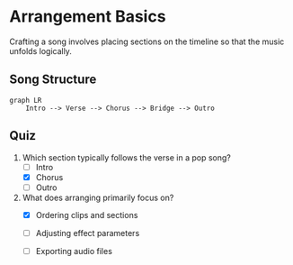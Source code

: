 # Arrangement Basics

Crafting a song involves placing sections on the timeline so that the music unfolds logically.

## Song Structure

```mermaid
graph LR
    Intro --> Verse --> Chorus --> Bridge --> Outro
```

## Quiz

1. Which section typically follows the verse in a pop song?
   - [ ] Intro
   - [x] Chorus
   - [ ] Outro
2. What does arranging primarily focus on?
   - [x] Ordering clips and sections
   - [ ] Adjusting effect parameters
   - [ ] Exporting audio files

